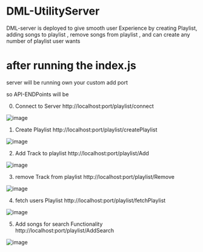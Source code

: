 # DML-UtilityServer
DML-server is deployed to give smooth user Experience by creating Playlist, adding songs to playlist , remove songs from playlist , and can create any number of playlist user wants 


# after running the index.js 

server will be running own your custom add port 

so API-ENDPoints will be 

0. Connect to Server 
  http://localhost:port/playlist/connect
  
![image](https://user-images.githubusercontent.com/83442510/163676073-7e40af8b-9a4d-4c32-9d35-d5956761d65e.png)

1. Create Playlist 
  http://localhost:port/playlist/createPlaylist
  
  ![image](https://user-images.githubusercontent.com/83442510/163237465-9f8364d4-5f84-466d-9c3a-e5ff9272ca98.png)

2. Add Track to playlist 
  http://localhost:port/playlist/Add
  
  ![image](https://user-images.githubusercontent.com/83442510/163237146-0e158833-333e-40be-b4ec-dd60c883003d.png)

3. remove Track from playlist 
  http://localhost:port/playlist/Remove
  
  ![image](https://user-images.githubusercontent.com/83442510/163237854-83ef3e61-2b5b-4cee-bafe-d3d26eb2e162.png)

4. fetch users Playlist
  http://localhost:port/playlist/fetchPlaylist
  
  ![image](https://user-images.githubusercontent.com/83442510/163237977-4ec5c0a1-e9b4-4fbb-b8f9-b804aa706726.png)

5. Add songs for search Functionality 
  http://localhost:port/playlist/AddSearch
  
  ![image](https://user-images.githubusercontent.com/83442510/163238246-4c7298a8-c134-48a3-8f08-9b3108066821.png)



